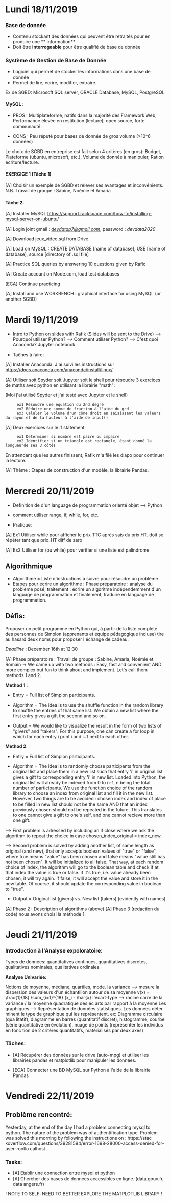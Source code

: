 # Lundi 18/11/2019

### Base de donnée

* Contenu stockant des données qui peuvent être retraités pour en produire une ** information**
* Doit être **interrogeable** pour être qualifié de base de donnée

### Système de Gestion de Base de Donnée

* Logiciel qui permet de stocker les informations dans une base de donnée
* Permet de lire, ecrire, modifier, extraire..

Ex de SGBD: Microsoft SQL server, ORACLE Database, MySQL, PostgreSQL

#### MySQL :

* PROS : Multiplateforme, natifs dans la majorité des Framework Web, Performance élevée en restitution (lecture), open source, forte communauté.

* CONS : Peu réputé pour bases de donnée de gros volume (>10^6 données)

Le choix de SGBD en entreprise est fait selon 4 critères (en gros): Budget, Plateforme (ubuntu, microsoft, etc.), Volume de donnée à manipuler, Ration ecriture/lecture.


#### EXERCICE 1 (Tâche 1)

[A] Choisir un exemple de SGBD et relever ses avantages et inconvénients.
N.B. Travail de groupe : Sabine, Noémie et Amaria

#### Tâche 2:

[A] Installer MySQL  https://support.rackspace.com/how-to/installing-mysql-server-on-ubuntu/

[A] Login joint gmail : *devdatap7@gmail.com*, password : *devdata2020*

[A] Download jeux_video.sql from Drive

[A] Load on MySQL : CREATE DATABASE [name of database], USE [name of database], source [directory of .sql file]

[A] Practice SQL queries by answering 10 questions given by Rafic

[A] Create account on Mode.com, load test databases

[ECA] Continue practicing

[A] Install and use WORKBENCH : graphical interface for using MySQL (or another SGBD)

# Mardi 19/11/2019

* Intro to Python on slides with Rafik (Slides will be sent to the Drive)
      --> Pourquoi utiliser Python?
      --> Comment utiliser Python?
      --> C'est quoi Anaconda? Jupyter notebook


* Taĉhes à faire:

 [A] Installer Anaconda. J'ai suivi les instructions sur https://docs.anaconda.com/anaconda/install/linux/
 
 [A] Utiliser soit Spyder soit Jupyter soit le shell pour résoudre 3 exercices de maths avec python en utilisant la librairie "math":
          
 (Moi j'ai utilisé Spyder et j'ai testé avec Jupyter et le shell)
 
         ex1 Résoudre une équation du 2nd degré
         ex2 Réduire une somme de fraction à l'aide du gcd
         ex3 Caluler le volume d'un cône droit en saisissant les valeurs du rayon et de la hauteur à l'aide de input()
         
[A] Deux exercices sur le if statement:

         ex1 Determiner si nombre est paire ou impaire
         ex2 Identifier si un triangle est rectangle, étant donné la longueurde ses 3 côtés


En attendant que les autres finissent, Rafik m'a filé les diapo pour continuer la lecture.

[A] Thème : Etapes de construction d'un modèle, la librairie Pandas.

# Mercredi 20/11/2019

- Definition de d'un language de programmation orienté objet --> Python
- comment utiliser range, if, while, for, etc.

- Pratique:

[A] Ex1 Utiliser while pour afficher le prix TTC après sais du prix HT. doit se répéter tant que prix_HT diff de zero

[A] Ex2 Utiliser for (ou while) pour vérifier si une liste est palindrome

## Algorithmique

- Algorithme = Liste d'instructions à suivre pour résoudre un problème
- Etapes pour écrire un algorithme : Phase préparatoire : analyse du problème posé, traitement : écrire un algoritme indépendemment d'un language de programmation et finalement, traduire en language de programmation.

## Défis:

Proposer un petit programme en Python qui, à partir de la liste complète des personnes de Simplon (apprenants et équipe pédagogique incluse) tire au hasard deux noms pour proposer l'échange de cadeau.

*Deadline* : December 16th at 12:30


[A] Phase préparatoire : Travail de groupe : Sabine, Amaria, Noémie et Romain
-> We came up with two methods : Easy, fast and convenient AND more complex but fun to think about and implement. Let's call them methods 1 and 2.

**Method 1** :

* Entry = Full list of Simplon participants.

* Algorithm = The idea is to use the shuffle function in the random library 
to shuffle the entries of that same list. We obtain a new list where the first entry gives a gift the second and so on.

* Output = We would like to visualize the result in the form of two lists of "givers" and "takers". For this purpose, one can create a for loop in which for each entry i print i and i+1 next to each other.

**Method 2**:

* Entry = Full list of Simplon participants.

* Algorithm = The idea is to randomly choose participants from the original list and place them in a new list such that entry 'i' in original list gives a gift to corresponding entry 'i' in new list.
Loaded into Python, the original list will already be indexed from 0 to n-1, n being the total number of participants. We use the function choice of the random library to choose an index from original list and fill it in the new list.
 However, two things are to be avoided : chosen index and index of place to be filled in new list should not be the same AND that an index previously chosen should not be repeated in the future. This translates to one cannot give a gift to one's self, and one cannot recieve more than one gift.

--> First problem is adressed by including an if close where we ask the algorithm to repeat the choice in case chosen_index_original = index_new.
 
 --> Second problem is solved by adding another list, of same length as original (and new), that only accepts boolean values of "true" or "false", where true means "value" has been chosen and false means "value still has not been chosen". It will be initialized to all false. That way, at each random choice of index, the algorithm will go to the boolean table and check if at that index the value is true or false. if it's true, i.e. value already been chosen, it will try again. If false, it will accept the value and store it in the new table. Of course, it should update the corresponding value in boolean to "true".
     
* Output = Original list (givers) vs. New list (takers) (evidently with names)


[A] Phase 2 : Description of algorithms (above)
[A] Phase 3 (rédaction du code) nous avons choisi la méthode 1.



# Jeudi 21/11/2019

### Introduction à l'Analyse expoloratoire:

  Types de données: quantitatives continues, quantitatives discrètes, qualitatives nominales, qualitatives ordinales.

**Analyse Univariée:**

   Notions de moyenne, médiane, quartiles, mode.
   la variance --> mesure la dispersion des valeurs d'un échantillon autour de sa moyenne v(x) = \frac{1}{18} \sum_{i=1}^{18} (x_i - \bar{x}
   l'écart-type --> racine carré de la variance / la moyenne quadratique des éc
arts par rapport à la moyenne
   Les graphiques --> Représentation de données statistiques. Les données déter
minent le type de graphique qui les représentent. ex: Diagramme circulaire (qua
litatif), diagramme en barres (quantitatif discret), histogramme, courbe (série
 quantitative en évolution), nuage de points (représenter les individus en fonc
tion de 2 critères quantitatifs, matérialisés par deux axes)

### Tâches:

- [A] Récupérer des données sur le drive (auto-mpg) et utiliser les librairies pandas et matplotlib pour manipuler les données.

- [ECA] Connecter une BD MySQL sur Python à l'aide de la librairie Pandas


# Vendredi 22/11/2019

## Problème rencontré:

Yesterday, at the end of the day I had a problem connecting mysql to python. The nature of the problem was of authentification type.
Problem was solved this morning by following the instructions on : https://stac
koverflow.com/questions/39281594/error-1698-28000-access-denied-for-user-rootlo
calhost

### Tasks:

  - [A] Etablir une connection entre mysql et python
  - [A] Chercher des bases de données accessibles en ligne. (data.gouv.fr, data
angers.fr)

! NOTE TO SELF: NEED TO BETTER EXPLORE THE MATPLOTLIB LIBRARY !


